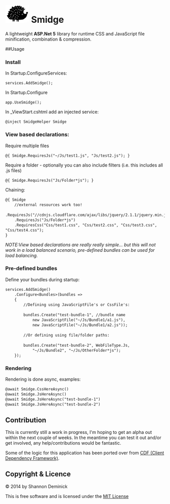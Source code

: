 ![Smidge](assets/logo2.png?raw=true) Smidge
======

A lightweight **ASP.Net 5** library for runtime CSS and JavaScript file minification, combination & compression. 

##Usage

### Install

In Startup.ConfigureServices:

    services.AddSmidge();
    
In Startup.Configure

    app.UseSmidge();

In _ViewStart.cshtml add an injected service:

    @inject SmidgeHelper Smidge

### View based declarations:

Require multiple files

    @{ Smidge.RequiresJs("~/Js/test1.js", "Js/test2.js"); }

Require a folder - optionally you can also include filters (i.e. this includes all .js files)

    @{ Smidge.RequiresJs("Js/Folder*js"); }

Chaining:

    @{ Smidge
        //external resources work too!
        .RequiresJs("//cdnjs.cloudflare.com/ajax/libs/jquery/2.1.1/jquery.min.js")
        .RequiresJs("Js/Folder*js")
        .RequiresCss("Css/test1.css", "Css/test2.css", "Css/test3.css", "Css/test4.css");  
    }

*NOTE:View based declarations are really really simple... but this will not work in a load balanced scenario, pre-defined bundles can be used for load balancing.* 

### Pre-defined bundles

Define your bundles during startup:

    services.AddSmidge()
        .Configure<Bundles>(bundles =>
        {
            //Defining using JavaScriptFile's or CssFile's:

            bundles.Create("test-bundle-1", //bundle name
                new JavaScriptFile("~/Js/Bundle1/a1.js"),
                new JavaScriptFile("~/Js/Bundle1/a2.js"));

            //Or defining using file/folder paths:

            bundles.Create("test-bundle-2", WebFileType.Js, 
                "~/Js/Bundle2", "~/Js/OtherFolder*js");
        });

### Rendering

Rendering is done async, examples:

    @await Smidge.CssHereAsync()
    @await Smidge.JsHereAsync()
    @await Smidge.JsHereAsync("test-bundle-1")
    @await Smidge.JsHereAsync("test-bundle-2")

## Contribution

This is currently still a work in progress, I'm hoping to get an alpha out within the next couple of weeks. In the meantime you can test it out and/or get involved, any help/contributions would be fantastic.

Some of the logic for this application has been ported over from [CDF (Client Dependency Framework)](https://github.com/Shazwazza/ClientDependency).

## Copyright & Licence

&copy; 2014 by Shannon Deminick

This is free software and is licensed under the [MIT License](http://opensource.org/licenses/MIT)
